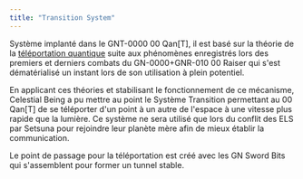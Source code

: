 ```yaml
---
title: "Transition System"
---
```


Système implanté dans le GNT-0000 00 Qan[T], il est basé sur la théorie de la [téléportation quantique](http://en.wikipedia.org/wiki/Quantum_teleportation) suite aux phénomènes enregistrés lors des premiers et derniers combats du GN-0000+GNR-010 00 Raiser qui s'est dématérialisé un instant lors de son utilisation à plein potentiel.


En applicant ces théories et stabilisant le fonctionnement de ce mécanisme, Celestial Being a pu mettre au point le Système Transition permettant au 00 Qan[T] de se téléporter d'un point à un autre de l'espace à une vitesse plus rapide que la lumière. Ce système ne sera utilisé que lors du conflit des ELS par Setsuna pour rejoindre leur planète mère afin de mieux établir la communication.


Le point de passage pour la téléportation est créé avec les GN Sword Bits qui s'assemblent pour former un tunnel stable.

